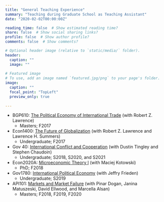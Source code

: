 ```yaml
---
title: "General Teaching Experience"
summary: "Teaching during Graduate School as Teaching Assistant"
date: "2020-02-02T00:00:00Z"

reading_time: false  # Show estimated reading time?
share: false  # Show social sharing links?
profile: false  # Show author profile?
comments: false  # Show comments?

# Optional header image (relative to `static/media/` folder).
header:
  caption: ""
  image: ""
  
# Featured image
# To use, add an image named `featured.jpg/png` to your page's folder. 
image:
  caption: ""
  focal_point: "TopLeft"
  preview_only: true
  
---
```


- BGP610: [The Political Economy of International Trade](https://www.hks.harvard.edu/courses/political-economy-trade) (with Robert Z. Lawrence) 
   - Masters; F2017
- Econ1400: [The Future of Globalization](https://www.hks.harvard.edu/courses/political-economy-globalization) (with Robert Z. Lawrence and Lawrence H. Summers) 
   - Undergraduate; F2017
- Gov 40: [International Conflict and Cooperation](http://stephenchaudoin.com/Gov40_2020.pdf) (with Dustin Tingley and Stephen Chaudoin) 
   - Undergraduate; S2018, S2020, and S2021
- Econ2020A: [Microeconomic Theory I](https://www.hks.harvard.edu/courses/microeconomic-theory-i) (with Maciej Kotowski)
   - PhD; F2018
- Gov1780: [International Political Economy](https://scholar.harvard.edu/jfrieden/classes/gov-1780-international-political-economy) (with Jeffry Frieden)
   - Undergraduate; S2019
- API101: [Markets and Market Failure](https://www.hks.harvard.edu/courses/resources-incentives-and-choices-i-markets-and-market-failures) (with Pinar Dogan, Janina Matuszeski, David Ellwood, and Marcella Alsan) 
   - Masters; F2018, F2019, F2020 
